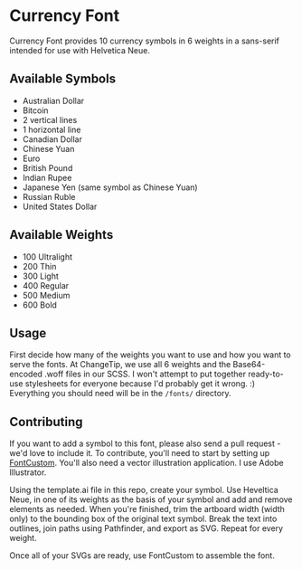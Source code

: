 # Currency Font
Currency Font provides 10 currency symbols in 6 weights in a sans-serif intended for use with Helvetica Neue.

## Available Symbols
* Australian Dollar
* Bitcoin
 * 2 vertical lines
 * 1 horizontal line
* Canadian Dollar
* Chinese Yuan
* Euro
* British Pound
* Indian Rupee
* Japanese Yen (same symbol as Chinese Yuan)
* Russian Ruble
* United States Dollar

## Available Weights
* 100 Ultralight
* 200 Thin
* 300 Light
* 400 Regular
* 500 Medium
* 600 Bold

## Usage
First decide how many of the weights you want to use and how you want to serve the fonts. At ChangeTip, we use all 6 weights and the Base64-encoded .woff files in our SCSS. I won't attempt to put together ready-to-use stylesheets for everyone because I'd probably get it wrong. :) Everything you should need will be in the ```/fonts/``` directory.

## Contributing
If you want to add a symbol to this font, please also send a pull request - we'd love to include it. To contribute, you'll need to start by setting up [FontCustom](https://github.com/FontCustom/fontcustom/). You'll also need a vector illustration application. I use Adobe Illustrator.

Using the template.ai file in this repo, create your symbol. Use Heveltica Neue, in one of its weights as the basis of your symbol and add and remove elements as needed. When you're finished, trim the artboard width (width only) to the bounding box of the original text symbol. Break the text into outlines, join paths using Pathfinder, and export as SVG. Repeat for every weight.

Once all of your SVGs are ready, use FontCustom to assemble the font. 
